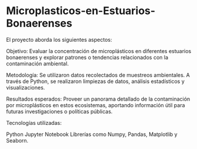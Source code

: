 # Microplasticos-en-Estuarios-Bonaerenses

El proyecto aborda los siguientes aspectos:

Objetivo: Evaluar la concentración de microplásticos en diferentes estuarios bonaerenses y explorar patrones o tendencias relacionados con la contaminación ambiental.

Metodología: Se utilizaron datos recolectados de muestreos ambientales. A través de Python, se realizaron limpiezas de datos, análisis estadísticos y visualizaciones.

Resultados esperados: Proveer un panorama detallado de la contaminación por microplásticos en estos ecosistemas, aportando información útil para futuras investigaciones o políticas públicas.

Tecnologías utilizadas:

Python
Jupyter Notebook
Librerías como Numpy, Pandas, Matplotlib y Seaborn.
